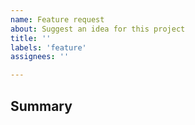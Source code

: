 ```yaml
---
name: Feature request
about: Suggest an idea for this project
title: ''
labels: 'feature'
assignees: ''

---
```


## Summary

<!-- Tell us what the suggestion is -->
